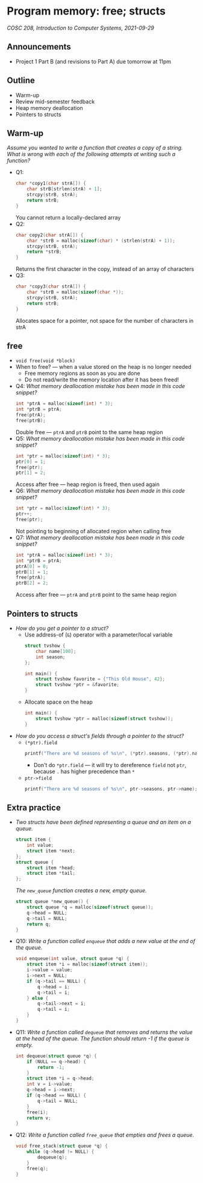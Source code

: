 # Program memory: free; structs
_COSC 208, Introduction to Computer Systems, 2021-09-29_

## Announcements
* Project 1 Part B (and revisions to Part A) due tomorrow at 11pm

## Outline
* Warm-up
* Review mid-semester feedback
* Heap memory deallocation
* Pointers to structs

## Warm-up
_Assume you wanted to write a function that creates a copy of a string. What is wrong with each of the following attempts at writing such a function?_
* Q1:
    ```C
    char *copy1(char strA[]) {
        char strB[strlen(strA) + 1];
        strcpy(strB, strA);
        return strB;
    }
    ```
    You cannot return a locally-declared array
* Q2:
    ```C
    char copy2(char strA[]) {
        char *strB = malloc(sizeof(char) * (strlen(strA) + 1));
        strcpy(strB, strA);
        return *strB;
    }
    ```
    Returns the first character in the copy, instead of an array of characters
* Q3:
    ```C
    char *copy3(char strA[]) {
        char *strB = malloc(sizeof(char *));
        strcpy(strB, strA);
        return strB;
    }
    ```
    Allocates space for a pointer, not space for the number of characters in strA

## free
* `void free(void *block)`
* When to free? — when a value stored on the heap is no longer needed
    * Free memory regions as soon as you are done
    * Do not read/write the memory location after it has been freed!
* Q4: _What memory deallocation mistake has been made in this code snippet?_
    ```C
    int *ptrA = malloc(sizeof(int) * 3);
    int *ptrB = ptrA;
    free(ptrA);
    free(ptrB);
    ```
    Double free — `ptrA` and `ptrB` point to the same heap region
* Q5: _What memory deallocation mistake has been made in this code snippet?_
    ```C
    int *ptr = malloc(sizeof(int) * 3);
    ptr[0] = 1;
    free(ptr);
    ptr[1] = 2;
    ```
    Access after free — heap region is freed, then used again
* Q6: _What memory deallocation mistake has been made in this code snippet?_
    ```C
    int *ptr = malloc(sizeof(int) * 3);
    ptr++;
    free(ptr);
    ```
    Not pointing to beginning of allocated region when calling free
* Q7: _What memory deallocation mistake has been made in this code snippet?_
    ```C
    int *ptrA = malloc(sizeof(int) * 3);
    int *ptrB = ptrA;
    ptrA[0] = 0;
    ptrB[1] = 1;
    free(ptrA);
    ptrB[2] = 2;
    ```
    Access after free — `ptrA` and `ptrB` point to the same heap region

## Pointers to structs
* _How do you get a pointer to a struct?_
    * Use address-of (`&`) operator with a parameter/local variable
        ```C
        struct tvshow {
            char name[100];
            int season;
        };
        ```
        ```C
        int main() {
            struct tvshow favorite = {"This Old House", 42};
            struct tvshow *ptr = &favorite;
        }
        ```
    * Allocate space on the heap
        ```C
        int main() {
            struct tvshow *ptr = malloc(sizeof(struct tvshow));
        }
        ```
* _How do you access a struct's fields through a pointer to the struct?_
    * `(*ptr).field`
        ```C
        printf("There are %d seasons of %s\n", (*ptr).seasons, (*ptr).name);
        ```
        * Don't do `*ptr.field` — it will try to dereference `field` not `ptr`, because `.` has higher precedence than `*`
    * `ptr->field`
        ```C
        printf("There are %d seasons of %s\n", ptr->seasons, ptr->name);
        ```

## Extra practice
* _Two structs have been defined representing a queue and an item on a queue._
    ```C
    struct item {
        int value;
        struct item *next;
    };
    struct queue {
        struct item *head;
        struct item *tail;
    };
    ```
    _The `new_queue` function creates a new, empty queue._
    ```C
    struct queue *new_queue() {
        struct queue *q = malloc(sizeof(struct queue));
        q->head = NULL;
        q->tail = NULL;
        return q;
    }
    ```
* Q10: _Write a function called `enqueue` that adds a new value at the end of the queue._
    ```C
    void enqueue(int value, struct queue *q) {
        struct item *i = malloc(sizeof(struct item));
        i->value = value;
        i->next = NULL;
        if (q->tail == NULL) {
            q->head = i;
            q->tail = i;
        } else {
            q->tail->next = i;
            q->tail = i;
        }
    }
    ```
* Q11: _Write a function called `dequeue` that removes and returns the value at the head of the queue. The function should return -1 if the queue is empty._
    ```C
    int dequeue(struct queue *q) {
        if (NULL == q->head) {
            return -1;
        }
        struct item *i = q->head;
        int v = i->value;
        q->head = i->next;
        if (q->head == NULL) {
            q->tail = NULL;
        }
        free(i);
        return v;
    }
    ```
* Q12: _Write a function called `free_queue` that empties and frees a queue._
    ```C
    void free_stack(struct queue *q) {
        while (q->head != NULL) {
            dequeue(q);
        }
        free(q);
    }
    ```